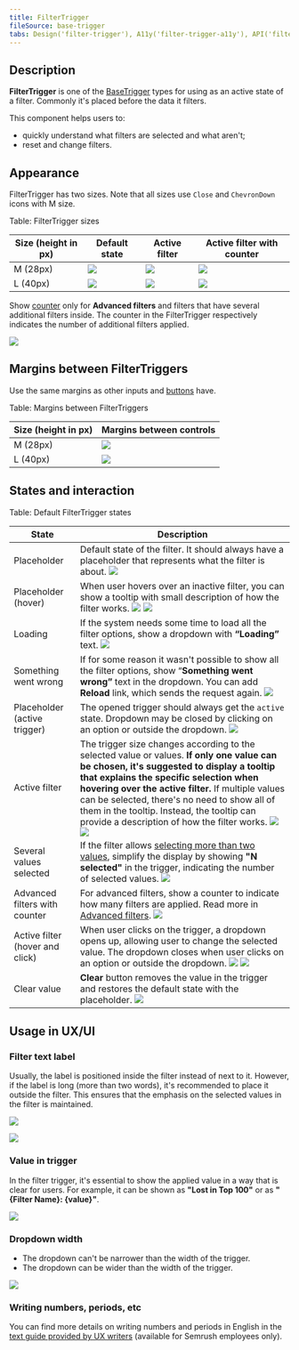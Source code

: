 ```yaml
---
title: FilterTrigger
fileSource: base-trigger
tabs: Design('filter-trigger'), A11y('filter-trigger-a11y'), API('filter-trigger-api'), Example('filter-trigger-code'), Changelog('filter-trigger-changelog')
---
```


## Description

**FilterTrigger** is one of the [BaseTrigger](/components/base-trigger/base-trigger) types for using as an active state of a filter. Commonly it's placed before the data it filters.

This component helps users to:

- quickly understand what filters are selected and what aren't;
- reset and change filters.

## Appearance

FilterTrigger has two sizes. Note that all sizes use `Close` and `ChevronDown` icons with M size.

Table: FilterTrigger sizes

| Size (height in px) | Default state         | Active filter                                      | Active filter with counter                             |
| ----- | ---------------------------------------------------- | -------------------------------------------------- | ---------------------------------------------------------- |
| M (28px)  | ![](static/filter-default-m.png) | ![](static/filter-active-m.png) | ![](static/filter-active-counter-m.png) |
| L (40px)  | ![](static/filter-default-l.png) | ![](static/filter-active-l.png) | ![](static/filter-active-counter-l.png) |

Show [counter](/components/counter/counter) only for **Advanced filters** and filters that have several additional filters inside. The counter in the FilterTrigger respectively indicates the number of additional filters applied.

![](static/counter-or-not.png)

## Margins between FilterTriggers

Use the same margins as other inputs and [buttons](/components/button/button#margins_between_buttons) have.

Table: Margins between FilterTriggers

| Size (height in px)  | Margins between controls   |
| -------------------- | -------------------------- |
| M (28px)             | ![](static/sizes-m.png)    |
| L (40px)             | ![](static/sizes-l.png)    |

## States and interaction

<!-- > There were doubts that if there is no chevron in the active state of the filter, the user will not understand how to change the filter. However, **corridor tests** and user’s work with the filter at the production did not confirm the doubts. -->

Table: Default FilterTrigger states

| State                           | Description                                                                                                        |
| ------------------------------- | ------------------------------------------------------------------------------------------------------------------ |
| Placeholder                     | Default state of the filter. It should always have a placeholder that represents what the filter is about. ![](static/ft-1.png) |
| Placeholder (hover)             | When user hovers over an inactive filter, you can show a tooltip with small description of how the filter works. ![](static/ft-2.png) ![](static/ft-3.png)  |
| Loading                         | If the system needs some time to load all the filter options, show a dropdown with **“Loading”** text.           ![](static/ft-4.png) |
| Something went wrong            | If for some reason it wasn't possible to show all the filter options, show “**Something went wrong”** text in the dropdown. You can add **Reload** link, which sends the request again.  ![](static/ft-5.png) |
| Placeholder (active trigger)    | The opened trigger should always get the `active` state. Dropdown may be closed by clicking on an option or outside the dropdown. ![](static/ft-6.png)  |
| Active filter                   | The trigger size changes according to the selected value or values. **If only one value can be chosen, it's suggested to display a tooltip that explains the specific selection when hovering over the active filter.** If multiple values can be selected, there's no need to show all of them in the tooltip. Instead, the tooltip can provide a description of how the filter works.  ![](static/ft-7.png) ![](static/ft-9.png) |
| Several values selected         | If the filter allows [selecting more than two values](/components/select/select), simplify the display by showing **"N selected"** in the trigger, indicating the number of selected values. ![](static/ft-10.png) |
| Advanced filters with counter   | For advanced filters, show a counter to indicate how many filters are applied. Read more in [Advanced filters](../../filter-group/advanced-filters/advanced-filters.md). ![](static/filter-active-counter-m.png) |
| Active filter (hover and click) | When user clicks on the trigger, a dropdown opens up, allowing user to change the selected value. The dropdown closes when user clicks on an option or outside the dropdown. ![](static/ft-11.png) ![](static/ft-13.png) |
| Clear value                     | **Clear** button removes the value in the trigger and restores the default state with the placeholder. ![](static/ft-12.png) |

## Usage in UX/UI

### Filter text label

Usually, the label is positioned inside the filter instead of next to it. However, if the label is long (more than two words), it's recommended to place it outside the filter. This ensures that the emphasis on the selected values in the filter is maintained.

![](static/long-label-yes-no.png)

![](static/label-yes-no.png)

### Value in trigger

In the filter trigger, it's essential to show the applied value in a way that is clear for users. For example, it can be shown as **"Lost in Top 100"** or as **"{Filter Name}: {value}"**.

![](static/filter-yes-no.png)

### Dropdown width

- The dropdown can't be narrower than the width of the trigger.
- The dropdown can be wider than the width of the trigger.

![](static/filter-dropdown-yes-no.png)

### Writing numbers, periods, etc

You can find more details on writing numbers and periods in English in the [text guide provided by UX writers](https://docs.google.com/document/d/1HZHNKEW-5k0PqvgDaIWBgu8NWyRr3rM4xCm-725PoUU/edit#heading=h.iue5c2168b0n) (available for Semrush employees only).

